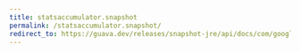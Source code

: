 ```yaml
---
title: statsaccumulator.snapshot
permalink: /statsaccumulator.snapshot/
redirect_to: https://guava.dev/releases/snapshot-jre/api/docs/com/google/common/math/StatsAccumulator.html#snapshot--
---
```


